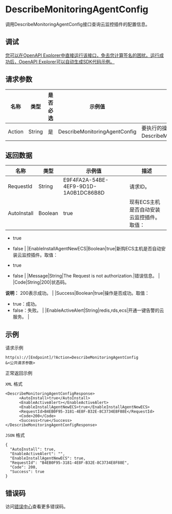 # DescribeMonitoringAgentConfig

调用DescribeMonitoringAgentConfig接口查询云监控插件的配置信息。

## 调试

[您可以在OpenAPI Explorer中直接运行该接口，免去您计算签名的困扰。运行成功后，OpenAPI Explorer可以自动生成SDK代码示例。](https://api.aliyun.com/#product=Cms&api=DescribeMonitoringAgentConfig&type=RPC&version=2019-01-01)

## 请求参数

|名称|类型|是否必选|示例值|描述|
|--|--|----|---|--|
|Action|String|是|DescribeMonitoringAgentConfig|要执行的操作，取值：DescribeMonitoringAgentConfig。 |

## 返回数据

|名称|类型|示例值|描述|
|--|--|---|--|
|RequestId|String|E9F4FA2A-54BE-4EF9-9D1D-1A0B1DC86B8D|请求ID。 |
|AutoInstall|Boolean|true|现有ECS主机是否自动安装云监控插件。取值：

 -   true
-   false |
|EnableInstallAgentNewECS|Boolean|true|新购ECS主机是否自动安装云监控插件。取值：

 -   true
-   false |
|Message|String|The Request is not authorization.|错误信息。 |
|Code|String|200|状态码。

 **说明：** 200表示成功。 |
|Success|Boolean|true|操作是否成功。取值：

 -   true：成功。
-   false：失败。 |
|EnableActiveAlert|String|redis,rds,ecs|开通一键告警的云服务。 |

## 示例

请求示例

```
http(s)://[Endpoint]/?Action=DescribeMonitoringAgentConfig
&<公共请求参数>
```

正常返回示例

`XML` 格式

```
<DescribeMonitoringAgentConfigResponse>
	  <AutoInstall>true</AutoInstall>
	  <EnableActiveAlert></EnableActiveAlert>
	  <EnableInstallAgentNewECS>true</EnableInstallAgentNewECS>
	  <RequestId>B4EB0F95-3181-4E8F-B32E-8C3734E8F88E</RequestId>
	  <Code>200</Code>
	  <Success>true</Success>
</DescribeMonitoringAgentConfigResponse>
```

`JSON` 格式

```
{
  "AutoInstall": true,
  "EnableActiveAlert": "",
  "EnableInstallAgentNewECS": true,
  "RequestId": "B4EB0F95-3181-4E8F-B32E-8C3734E8F88E",
  "Code": 200,
  "Success": true
}
```

## 错误码

访问[错误中心](https://error-center.alibabacloud.com/status/product/Cms)查看更多错误码。

